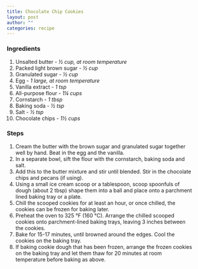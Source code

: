 ```yaml
---
title: Chocolate Chip Cookies
layout: post
author: ""
categories: recipe
---
```


### Ingredients

1. Unsalted butter - *½ cup, at room temperature*
2. Packed light brown sugar - *½ cup*
3. Granulated sugar - *½ cup*
4. Egg - *1 large, at room temperature*
5. Vanilla extract - *1 tsp*
6. All-purpose flour - *1¼ cups*
7. Cornstarch - *1 tbsp*
8. Baking soda - *½ tsp*
9. Salt - *½ tsp*
10. Chocolate chips - *1½ cups*

### Steps

1. Cream the butter with the brown sugar and granulated sugar together well by hand. Beat in the egg and the vanilla.
2. In a separate bowl, sift the flour with the cornstarch, baking soda and salt. 
3. Add this to the butter mixture and stir until blended. Stir in the chocolate chips and pecans (if using).
4. Using a small ice cream scoop or a tablespoon, scoop spoonfuls of dough (about 2 tbsp) shape them into a ball and place onto a parchment lined baking tray or a plate. 
5. Chill the scooped cookies for at least an hour, or once chilled, the cookies can be frozen for baking later.
6. Preheat the oven to 325 °F (160 °C). Arrange the chilled scooped cookies onto parchment-lined baking trays, leaving 3 inches between the cookies. 
7. Bake for 15-17 minutes, until browned around the edges. Cool the cookies on the baking tray.
8. If baking cookie dough that has been frozen, arrange the frozen cookies on the baking tray and let them thaw for 20 minutes at room temperature before baking as above.